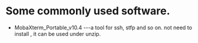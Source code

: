 # Some commonly used software.

* MobaXterm_Portable_v10.4
 ---a tool for ssh, stfp and so on. not need to install , it can be used under unzip.

